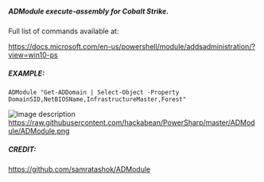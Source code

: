 ##### ADModule execute-assembly for Cobalt Strike.
Full list of commands available at:

https://docs.microsoft.com/en-us/powershell/module/addsadministration/?view=win10-ps

##### EXAMPLE:

`ADModule "Get-ADDomain | Select-Object -Property DomainSID,NetBIOSName,InfrastructureMaster,Forest"`

![Image description](link-to-image)
https://raw.githubusercontent.com/hackabean/PowerSharp/master/ADModule/ADModule.png



##### CREDIT:

https://github.com/samratashok/ADModule
